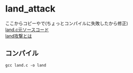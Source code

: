 # land_attack
ここからコピーやで(ちょっとコンパイルに失敗したから修正)<br>
[land.c元ソースコード](https://insecure.org/sploits/land.ip.DOS.html)<br>
[land攻撃とは](https://ja.wikipedia.org/wiki/Land%E6%94%BB%E6%92%83)<br>
## コンパイル
```
gcc land.c -o land
```

